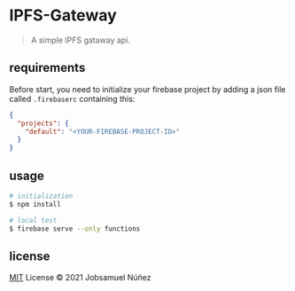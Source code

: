 # IPFS-Gateway

> A simple IPFS gataway api.

## requirements

Before start, you need to initialize your firebase project by adding a json file called `.firebaserc` containing this: 

```json
{
  "projects": {
    "default": "<YOUR-FIREBASE-PROJECT-ID>"
  }
}
```

## usage

```sh
# initialization
$ npm install

# local test
$ firebase serve --only functions
```

## license

[MIT](http://opensource.org/licenses/MIT) License © 2021 Jobsamuel Núñez